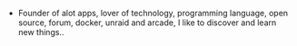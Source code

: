 - Founder of alot apps, lover of technology, programming language, open source, forum, docker, unraid and arcade, I like to discover and learn new things..
  <br>


















































































































































































































































































































































































































































































































































































































































































































































































































































































































